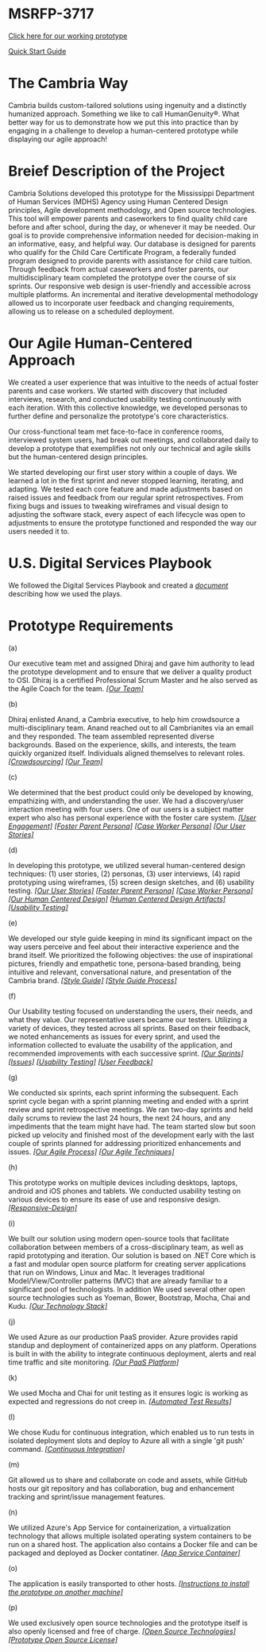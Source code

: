 # MSRFP-3717
[Click here for our working prototype](http://msrfp-3717.azurewebsites.net/)

[Quick Start Guide](https://github.com/CambriaSolutions/MSRFP-3717/blob/master/artifacts/Quick%20Start%20Guide.pdf)

# The Cambria Way
Cambria builds custom-tailored solutions using ingenuity and a distinctly humanized approach. Something we like to call HumanGenuity®. What better way for us to demonstrate how we put this into practice than by engaging in a challenge to develop a human-centered prototype while displaying our agile approach! 

# Breief Description of the Project
Cambria Solutions developed this prototype for the Mississippi Department of Human Services (MDHS) Agency using Human Centered Design principles, Agile development methodology, and Open source technologies. This tool will empower parents and caseworkers to find quality child care before and after school, during the day, or whenever it may be needed. Our goal is to provide comprehensive information needed for decision-making in an informative, easy, and helpful way. Our database is designed for parents who qualify for the Child Care Certificate Program, a federally funded program designed to provide parents with assistance for child care tuition. 
Through feedback from actual caseworkers and foster parents, our multidisciplinary team completed the prototype over the course of six sprints. Our responsive web design is user-friendly and accessible across multiple platforms. An incremental and iterative developmental methodology allowed us to incorporate user feedback and changing requirements, allowing us to release on a scheduled deployment.

# Our Agile Human-Centered Approach 

We created a user experience that was intuitive to the needs of actual foster parents and case workers. We started with discovery that included interviews, research, and conducted usability testing continuously with each iteration. With this collective knowledge, we developed personas to further define and personalize the prototype's core characteristics. 

Our cross-functional team met face-to-face in conference rooms, interviewed system users, had break out meetings, and collaborated daily to develop a prototype that exemplifies not only our technical and agile skills but the human-centered design principles. 

We started developing our first user story within a couple of days. We learned a lot in the first sprint and never stopped learning, iterating, and adapting. We tested each core feature and made adjustments based on raised issues and feedback from our regular sprint retrospectives. From fixing bugs and issues to tweaking wireframes and visual design to adjusting the software stack, every aspect of each lifecycle was open to adjustments to ensure the prototype functioned and responded the way our users needed it to.   

# U.S. Digital Services Playbook
We followed the Digital Services Playbook and created a *[document](https://github.com/CambriaSolutions/MSRFP-3717/blob/master/artifacts/US%20Digital%20Services%20Playbook%20Checklist.md)* describing how we used the plays.

# Prototype Requirements

(a)

Our executive team met and assigned Dhiraj and gave him authority to lead the prototype development and to ensure that we deliver a quality product to OSI. Dhiraj is a certified Professional Scrum Master and he also served as the Agile Coach for the team. *[[Our Team]](https://github.com/CambriaSolutions/MSRFP-3717/blob/master/artifacts/The%20Team.pdf)*

(b)

Dhiraj enlisted Anand, a Cambria executive, to help him crowdsource a multi-disciplinary team. Anand reached out to all Cambrianites via an email and they responded. The team assembled represented diverse backgrounds. Based on the experience, skills, and interests, the team quickly organized itself. Individuals aligned themselves to relevant roles. *[[Crowdsourcing]](https://github.com/CambriaSolutions/MSRFP-3717/blob/master/artifacts/Crowdsourcing.pdf)* *[[Our Team]](https://github.com/CambriaSolutions/MSRFP-3717/blob/master/artifacts/The%20Team.pdf)*

(c)

We determined that the best product could only be developed by knowing, empathizing with, and understanding the user. We had a discovery/user interaction meeting with four users. One of our users is a subject matter expert who also has personal experience with the foster care system. *[[User Engagement]](https://github.com/CambriaSolutions/MSRFP-3717/blob/master/artifacts/User%20Engagement.pdf)* *[[Foster Parent Persona]](https://github.com/CambriaSolutions/MSRFP-3717/blob/master/artifacts/Persona%201-%20Monica.pdf)* *[[Case Worker Persona]](https://github.com/CambriaSolutions/MSRFP-3717/blob/master/artifacts/Persona%202-%20Charles.pdf)* *[[Our User Stories]](https://github.com/CambriaSolutionsMSRFP-3717/blob/master/artifacts/User%20Stories.md)*

(d)

In developing this prototype, we utilized several human-centered design techniques: (1) user stories, (2) personas, (3) user interviews, (4) rapid prototyping using wireframes, (5) screen design sketches, and (6) usability testing. *[[Our User Stories]](https://github.com/CambriaSolutions/MSRFP-3717/blob/master/artifacts/User%20Stories.md)* *[[Foster Parent Persona]](https://github.com/CambriaSolutions/MSRFP-3717/blob/master/artifacts/Persona%201-%20Monica.pdf)* *[[Case Worker Persona]](https://github.com/CambriaSolutions/MSRFP-3717/blob/master/artifacts/Persona%202-%20Charles.pdf)* *[[Our Human Centered Design]](https://github.com/CambriaSolutions/MSRFP-3717/blob/master/artifacts/Human%20Centered%20Design.pdf)* *[[Human Centered Design Artifacts]](https://github.com/CambriaSolutions/MSRFP-3717/blob/master/artifacts/Human-Centered-Design-Artifacts)* *[[Usability Testing]](https://github.com/CambriaSolutions/MSRFP-3717/blob/master/artifacts/Usability%20Testing.pdf)*

(e)

We developed our style guide keeping in mind its significant impact on the way users perceive and feel about their interactive experience and the brand itself. We prioritized the following objectives: the use of inspirational pictures, friendly and empathetic tone, persona-based branding, being intuitive and relevant, conversational nature, and presentation of the Cambria brand. *[[Style Guide]](https://github.com/CambriaSolutions/MSRFP-3717/blob/master/artifacts/Style%20Guide.pdf)* *[[Style Guide Process]](https://github.com/CambriaSolutions/MSRFP-3717/blob/master/artifacts/Human-Centered-Design-Artifacts/Style-Guide-Process/Style%20Guide%20Process.pdf)*

(f)

Our Usability testing focused on understanding the users, their needs, and what they value. Our representative users became our testers. Utilizing a variety of devices, they tested across all sprints. Based on their feedback, we noted enhancements as issues for every sprint, and used the information collected to evaluate the usability of the application, and recommended improvements with each successive sprint. *[[Our Sprints]](https://github.com/CambriaSolutions/MSRFP-3717/milestones?state=closed)* *[[Issues]](https://github.com/CambriaSolutions/MSRFP-3717/issues?q=is%3Aissue+is%3Aclosed)* *[[Usability Testing]](https://github.com/CambriaSolutions/MSRFP-3717/blob/master/artifacts/Usability%20Testing.pdf)* *[[User Feedback]](https://github.com/CambriaSolutions/MSRFP-3717/blob/master/artifacts/User%20Feedback.pdf)*

(g)

We conducted six sprints, each sprint informing the subsequent. Each sprint cycle began with a sprint planning meeting and ended with a sprint review and sprint retrospective meetings. We ran two-day sprints and held daily scrums to review the last 24 hours, the next 24 hours, and any impediments that the team might have had. The team started slow but soon picked up velocity and finished most of the development early with the last couple of sprints planned for addressing prioritized enhancements and issues. *[[Our Agile Process]](https://github.com/CambriaSolutions/MSRFP-3717/blob/master/artifacts/Agile%20Process.pdf)* *[[Our Agile Techniques]](https://github.com/CambriaSolutions/MSRFP-3717/blob/master/artifacts/Agile%20Techniques.md)*

(h)

This prototype works on multiple devices including desktops, laptops, android and iOS phones and tablets. We conducted usability testing on various devices to ensure its ease of use and responsive design. *[[Responsive-Design]](https://github.com/CambriaSolutions/MSRFP-3717/blob/master/artifacts/Responsive-Design/)*

(i)

We built our solution using modern open-source tools that facilitate collaboration between members of a cross-disciplinary team, as well as rapid prototyping and iteration. Our solution is based on .NET Core which is a fast and modular open source platform for creating server applications that run on Windows, Linux and Mac.  It leverages traditional Model/View/Controller patterns (MVC) that are already familiar to a significant pool of technologists.  In addition We used several other open source technologies such as Yoeman, Bower, Bootstrap, Mocha, Chai and Kudu. *[[Our Technology Stack]](https://github.com/CambriaSolutions/MSRFP-3717/blob/master/artifacts/Technology%20Stack.md)*

(j)

We used Azure as our production PaaS provider.  Azure provides rapid standup and deployment of containerized apps on any platform.  Operations is built in with the ability to integrate continuous deployment, alerts and real time traffic and site monitoring. *[[Our PaaS Platform]](https://github.com/CambriaSolutions/MSRFP-3717/blob/master/artifacts/Paas%20Platform.pdf)*

(k)

We used Mocha and Chai for unit testing as it ensures logic is working as expected and regressions do not creep in.  *[[Automated Test Results]](https://github.com/CambriaSolutions/MSRFP-3717/blob/master/artifacts/Automated%20Test%20Results.png)*

(l)

We chose Kudu for continuous integration, which enabled us to run tests in isolated deployment slots and deploy to Azure all with a single 'git push' command. *[[Continuous Integration]](https://github.com/CambriaSolutions/MSRFP-3717/blob/master/artifacts/Paas%20Platform.pdf)*

(m)

Git allowed us to share and collaborate on code and assets, while GitHub hosts our git repository and has collaboration, bug and enhancement tracking and sprint/issue management features. 

(n) 

We utilized Azure's App Service for containerization, a virtualization technology that allows multiple isolated operating system containers to be run on a shared host. The application also contains a Docker file and can be packaged and deployed as Docker contatiner. *[[App Service Container]](https://github.com/CambriaSolutions/MSRFP-3717/blob/master/artifacts/Paas%20Platform.pdf)*  

(o)

The application is easily transported to other hosts.
*[[Instructions to install the prototype on another machine]](https://github.com/CambriaSolutions/MSRFP-3717/blob/master/SETUP.md)*

                      

(p)

We used exclusively open source technologies and the prototype itself is also openly licensed and free of charge. *[[Open Source Technologies]](/artifacts/Technology%20Stack.md)* *[[Prototype Open Source License]](https://github.com/CambriaSolutions/MSRFP-3717/blob/master/LICENSE)*


